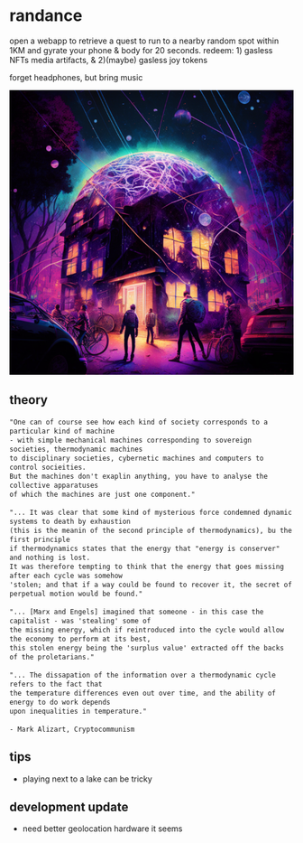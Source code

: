 # randance
open a webapp to retrieve a quest to run to a nearby random spot within 1KM and gyrate your phone & body for 20 seconds. redeem: 1) gasless NFTs media artifacts, & 2)(maybe) gasless joy tokens 

forget headphones, but bring music

![building](./building.png)

## theory
```
"One can of course see how each kind of society corresponds to a particular kind of machine 
- with simple mechanical machines corresponding to sovereign societies, thermodynamic machines 
to disciplinary societies, cybernetic machines and computers to control socieities.
But the machines don't exaplin anything, you have to analyse the collective apparatuses 
of which the machines are just one component."

"... It was clear that some kind of mysterious force condemned dynamic systems to death by exhaustion
(this is the meanin of the second principle of thermodynamics), bu the first principle
if thermodynamics states that the energy that "energy is conserver" and nothing is lost. 
It was therefore tempting to think that the energy that goes missing after each cycle was somehow 
'stolen; and that if a way could be found to recover it, the secret of perpetual motion would be found."

"... [Marx and Engels] imagined that someone - in this case the capitalist - was 'stealing' some of 
the missing energy, which if reintroduced into the cycle would allow the economy to perform at its best, 
this stolen energy being the 'surplus value' extracted off the backs of the proletarians."

"... The dissapation of the information over a thermodynamic cycle refers to the fact that 
the temperature differences even out over time, and the ability of energy to do work depends 
upon inequalities in temperature."

- Mark Alizart, Cryptocommunism
```

## tips
- playing next to a lake can be tricky

## development update
- need better geolocation hardware it seems

